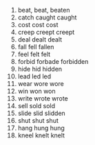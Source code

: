 1. beat, beat, beaten
2. catch caught caught
3. cost cost cost
4. creep creept creept
5. deal dealt dealt
6. fall fell fallen
7. feel felt felt
8. forbid forbade forbidden
9. hide hid hidden
10. lead led led
11. wear wore wore
12. win won won
13. write wrote wrote
14. sell sold sold
15. slide slid slidden
16. shut shut shut
17. hang hung hung
18. kneel knelt knelt